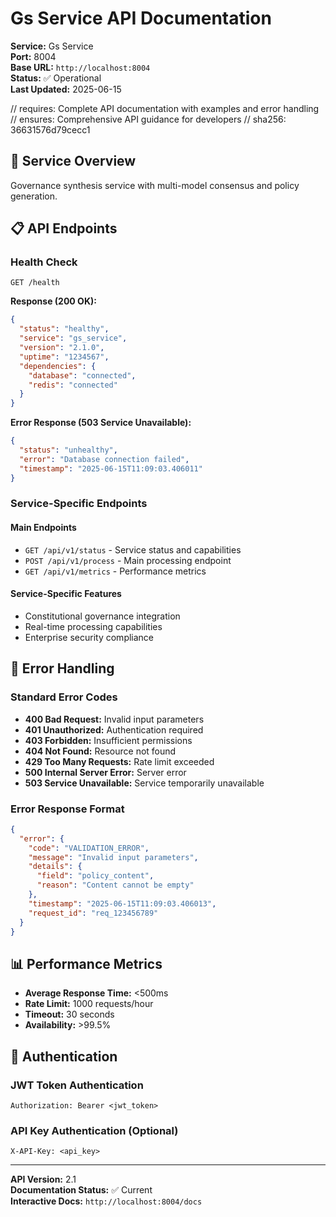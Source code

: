 # Gs Service API Documentation

**Service:** Gs Service  
**Port:** 8004  
**Base URL:** `http://localhost:8004`  
**Status:** ✅ Operational  
**Last Updated:** 2025-06-15

// requires: Complete API documentation with examples and error handling
// ensures: Comprehensive API guidance for developers
// sha256: 36631576d79cecc1

## 🎯 Service Overview

Governance synthesis service with multi-model consensus and policy generation.

## 📋 API Endpoints

### Health Check
```http
GET /health
```

**Response (200 OK):**
```json
{
  "status": "healthy",
  "service": "gs_service",
  "version": "2.1.0",
  "uptime": "1234567",
  "dependencies": {
    "database": "connected",
    "redis": "connected"
  }
}
```

**Error Response (503 Service Unavailable):**
```json
{
  "status": "unhealthy",
  "error": "Database connection failed",
  "timestamp": "2025-06-15T11:09:03.406011"
}
```

### Service-Specific Endpoints


#### Main Endpoints
- `GET /api/v1/status` - Service status and capabilities
- `POST /api/v1/process` - Main processing endpoint
- `GET /api/v1/metrics` - Performance metrics

#### Service-Specific Features
- Constitutional governance integration
- Real-time processing capabilities
- Enterprise security compliance


## 🔧 Error Handling

### Standard Error Codes
- **400 Bad Request:** Invalid input parameters
- **401 Unauthorized:** Authentication required
- **403 Forbidden:** Insufficient permissions
- **404 Not Found:** Resource not found
- **429 Too Many Requests:** Rate limit exceeded
- **500 Internal Server Error:** Server error
- **503 Service Unavailable:** Service temporarily unavailable

### Error Response Format
```json
{
  "error": {
    "code": "VALIDATION_ERROR",
    "message": "Invalid input parameters",
    "details": {
      "field": "policy_content",
      "reason": "Content cannot be empty"
    },
    "timestamp": "2025-06-15T11:09:03.406013",
    "request_id": "req_123456789"
  }
}
```

## 📊 Performance Metrics

- **Average Response Time:** <500ms
- **Rate Limit:** 1000 requests/hour
- **Timeout:** 30 seconds
- **Availability:** >99.5%

## 🔐 Authentication

### JWT Token Authentication
```http
Authorization: Bearer <jwt_token>
```

### API Key Authentication (Optional)
```http
X-API-Key: <api_key>
```

---

**API Version:** 2.1  
**Documentation Status:** ✅ Current  
**Interactive Docs:** `http://localhost:8004/docs`
